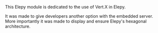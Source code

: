 This Elepy module is dedicated to the use of Vert.X in Elepy.

It was made to give developers another option with the embedded server. 
More importantly it was made to display and ensure Elepy's hexagonal architecture.
